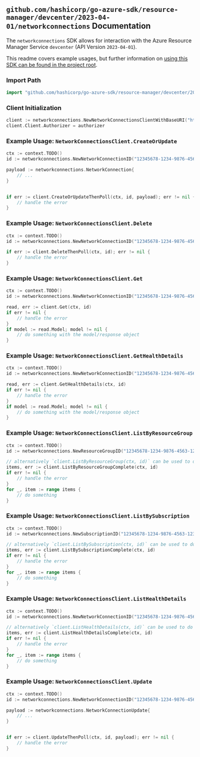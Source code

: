 
## `github.com/hashicorp/go-azure-sdk/resource-manager/devcenter/2023-04-01/networkconnections` Documentation

The `networkconnections` SDK allows for interaction with the Azure Resource Manager Service `devcenter` (API Version `2023-04-01`).

This readme covers example usages, but further information on [using this SDK can be found in the project root](https://github.com/hashicorp/go-azure-sdk/tree/main/docs).

### Import Path

```go
import "github.com/hashicorp/go-azure-sdk/resource-manager/devcenter/2023-04-01/networkconnections"
```


### Client Initialization

```go
client := networkconnections.NewNetworkConnectionsClientWithBaseURI("https://management.azure.com")
client.Client.Authorizer = authorizer
```


### Example Usage: `NetworkConnectionsClient.CreateOrUpdate`

```go
ctx := context.TODO()
id := networkconnections.NewNetworkConnectionID("12345678-1234-9876-4563-123456789012", "example-resource-group", "networkConnectionValue")

payload := networkconnections.NetworkConnection{
	// ...
}


if err := client.CreateOrUpdateThenPoll(ctx, id, payload); err != nil {
	// handle the error
}
```


### Example Usage: `NetworkConnectionsClient.Delete`

```go
ctx := context.TODO()
id := networkconnections.NewNetworkConnectionID("12345678-1234-9876-4563-123456789012", "example-resource-group", "networkConnectionValue")

if err := client.DeleteThenPoll(ctx, id); err != nil {
	// handle the error
}
```


### Example Usage: `NetworkConnectionsClient.Get`

```go
ctx := context.TODO()
id := networkconnections.NewNetworkConnectionID("12345678-1234-9876-4563-123456789012", "example-resource-group", "networkConnectionValue")

read, err := client.Get(ctx, id)
if err != nil {
	// handle the error
}
if model := read.Model; model != nil {
	// do something with the model/response object
}
```


### Example Usage: `NetworkConnectionsClient.GetHealthDetails`

```go
ctx := context.TODO()
id := networkconnections.NewNetworkConnectionID("12345678-1234-9876-4563-123456789012", "example-resource-group", "networkConnectionValue")

read, err := client.GetHealthDetails(ctx, id)
if err != nil {
	// handle the error
}
if model := read.Model; model != nil {
	// do something with the model/response object
}
```


### Example Usage: `NetworkConnectionsClient.ListByResourceGroup`

```go
ctx := context.TODO()
id := networkconnections.NewResourceGroupID("12345678-1234-9876-4563-123456789012", "example-resource-group")

// alternatively `client.ListByResourceGroup(ctx, id)` can be used to do batched pagination
items, err := client.ListByResourceGroupComplete(ctx, id)
if err != nil {
	// handle the error
}
for _, item := range items {
	// do something
}
```


### Example Usage: `NetworkConnectionsClient.ListBySubscription`

```go
ctx := context.TODO()
id := networkconnections.NewSubscriptionID("12345678-1234-9876-4563-123456789012")

// alternatively `client.ListBySubscription(ctx, id)` can be used to do batched pagination
items, err := client.ListBySubscriptionComplete(ctx, id)
if err != nil {
	// handle the error
}
for _, item := range items {
	// do something
}
```


### Example Usage: `NetworkConnectionsClient.ListHealthDetails`

```go
ctx := context.TODO()
id := networkconnections.NewNetworkConnectionID("12345678-1234-9876-4563-123456789012", "example-resource-group", "networkConnectionValue")

// alternatively `client.ListHealthDetails(ctx, id)` can be used to do batched pagination
items, err := client.ListHealthDetailsComplete(ctx, id)
if err != nil {
	// handle the error
}
for _, item := range items {
	// do something
}
```


### Example Usage: `NetworkConnectionsClient.Update`

```go
ctx := context.TODO()
id := networkconnections.NewNetworkConnectionID("12345678-1234-9876-4563-123456789012", "example-resource-group", "networkConnectionValue")

payload := networkconnections.NetworkConnectionUpdate{
	// ...
}


if err := client.UpdateThenPoll(ctx, id, payload); err != nil {
	// handle the error
}
```
